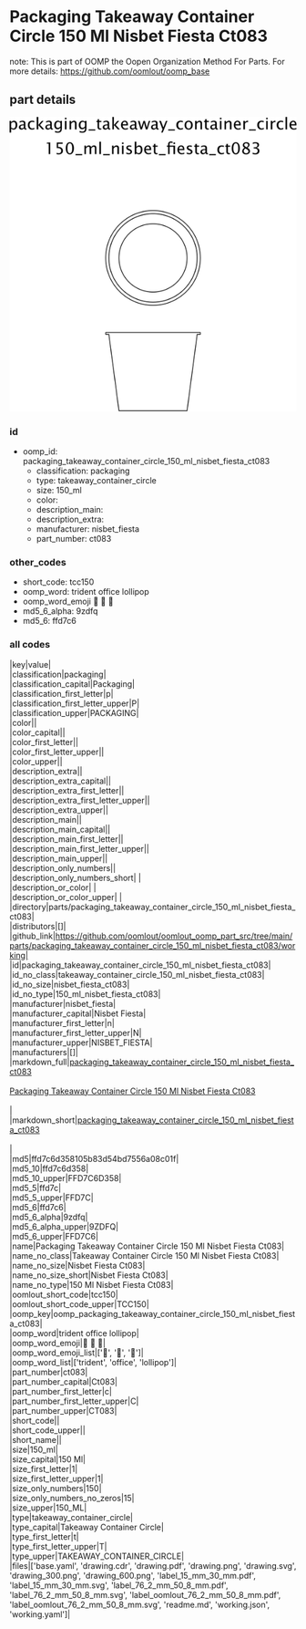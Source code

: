 # Packaging Takeaway Container Circle 150 Ml Nisbet Fiesta Ct083  

note: This is part of OOMP the Oopen Organization Method For Parts. For more details: https://github.com/oomlout/oomp_base

##  part details

[![](drawing_600.png)](drawing.png)




### id
* oomp_id: packaging_takeaway_container_circle_150_ml_nisbet_fiesta_ct083
  * classification: packaging
  * type: takeaway_container_circle
  * size: 150_ml
  * color: 
  * description_main: 
  * description_extra: 
  * manufacturer: nisbet_fiesta
  * part_number: ct083

### other_codes
* short_code: tcc150
* oomp_word: trident office lollipop
* oomp_word_emoji :trident: :office: :lollipop:
* md5_6_alpha: 9zdfq
* md5_6: ffd7c6

### all codes 
|key|value|  
|classification|packaging|  
|classification_capital|Packaging|  
|classification_first_letter|p|  
|classification_first_letter_upper|P|  
|classification_upper|PACKAGING|  
|color||  
|color_capital||  
|color_first_letter||  
|color_first_letter_upper||  
|color_upper||  
|description_extra||  
|description_extra_capital||  
|description_extra_first_letter||  
|description_extra_first_letter_upper||  
|description_extra_upper||  
|description_main||  
|description_main_capital||  
|description_main_first_letter||  
|description_main_first_letter_upper||  
|description_main_upper||  
|description_only_numbers||  
|description_only_numbers_short| |  
|description_or_color| |  
|description_or_color_upper| |  
|directory|parts/packaging_takeaway_container_circle_150_ml_nisbet_fiesta_ct083|  
|distributors|[]|  
|github_link|https://github.com/oomlout/oomlout_oomp_part_src/tree/main/parts/packaging_takeaway_container_circle_150_ml_nisbet_fiesta_ct083/working|  
|id|packaging_takeaway_container_circle_150_ml_nisbet_fiesta_ct083|  
|id_no_class|takeaway_container_circle_150_ml_nisbet_fiesta_ct083|  
|id_no_size|nisbet_fiesta_ct083|  
|id_no_type|150_ml_nisbet_fiesta_ct083|  
|manufacturer|nisbet_fiesta|  
|manufacturer_capital|Nisbet Fiesta|  
|manufacturer_first_letter|n|  
|manufacturer_first_letter_upper|N|  
|manufacturer_upper|NISBET_FIESTA|  
|manufacturers|[]|  
|markdown_full|[packaging_takeaway_container_circle_150_ml_nisbet_fiesta_ct083](https://github.com/oomlout/oomlout_oomp_part_src/tree/main/parts/packaging_takeaway_container_circle_150_ml_nisbet_fiesta_ct083/working)<br>[](https://github.com/oomlout/oomlout_oomp_part_src/tree/main/parts/packaging_takeaway_container_circle_150_ml_nisbet_fiesta_ct083/working)<br>[Packaging Takeaway Container Circle 150 Ml Nisbet Fiesta Ct083](https://github.com/oomlout/oomlout_oomp_part_src/tree/main/parts/packaging_takeaway_container_circle_150_ml_nisbet_fiesta_ct083/working)<br><br>|  
|markdown_short|[packaging_takeaway_container_circle_150_ml_nisbet_fiesta_ct083](https://github.com/oomlout/oomlout_oomp_part_src/tree/main/parts/packaging_takeaway_container_circle_150_ml_nisbet_fiesta_ct083/working)<br><br>|  
|md5|ffd7c6d358105b83d54bd7556a08c01f|  
|md5_10|ffd7c6d358|  
|md5_10_upper|FFD7C6D358|  
|md5_5|ffd7c|  
|md5_5_upper|FFD7C|  
|md5_6|ffd7c6|  
|md5_6_alpha|9zdfq|  
|md5_6_alpha_upper|9ZDFQ|  
|md5_6_upper|FFD7C6|  
|name|Packaging Takeaway Container Circle 150 Ml Nisbet Fiesta Ct083|  
|name_no_class|Takeaway Container Circle 150 Ml Nisbet Fiesta Ct083|  
|name_no_size|Nisbet Fiesta Ct083|  
|name_no_size_short|Nisbet Fiesta Ct083|  
|name_no_type|150 Ml Nisbet Fiesta Ct083|  
|oomlout_short_code|tcc150|  
|oomlout_short_code_upper|TCC150|  
|oomp_key|oomp_packaging_takeaway_container_circle_150_ml_nisbet_fiesta_ct083|  
|oomp_word|trident office lollipop|  
|oomp_word_emoji|:trident: :office: :lollipop:|  
|oomp_word_emoji_list|[':trident:', ':office:', ':lollipop:']|  
|oomp_word_list|['trident', 'office', 'lollipop']|  
|part_number|ct083|  
|part_number_capital|Ct083|  
|part_number_first_letter|c|  
|part_number_first_letter_upper|C|  
|part_number_upper|CT083|  
|short_code||  
|short_code_upper||  
|short_name||  
|size|150_ml|  
|size_capital|150 Ml|  
|size_first_letter|1|  
|size_first_letter_upper|1|  
|size_only_numbers|150|  
|size_only_numbers_no_zeros|15|  
|size_upper|150_ML|  
|type|takeaway_container_circle|  
|type_capital|Takeaway Container Circle|  
|type_first_letter|t|  
|type_first_letter_upper|T|  
|type_upper|TAKEAWAY_CONTAINER_CIRCLE|  
|files|['base.yaml', 'drawing.cdr', 'drawing.pdf', 'drawing.png', 'drawing.svg', 'drawing_300.png', 'drawing_600.png', 'label_15_mm_30_mm.pdf', 'label_15_mm_30_mm.svg', 'label_76_2_mm_50_8_mm.pdf', 'label_76_2_mm_50_8_mm.svg', 'label_oomlout_76_2_mm_50_8_mm.pdf', 'label_oomlout_76_2_mm_50_8_mm.svg', 'readme.md', 'working.json', 'working.yaml']|  
